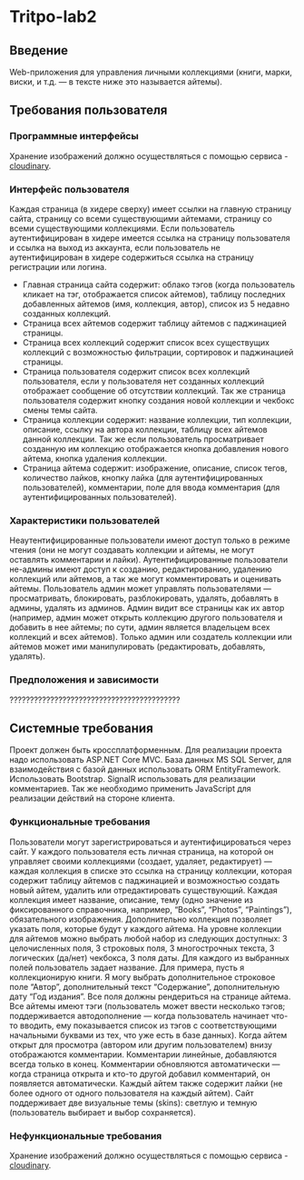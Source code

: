 # Tritpo-lab2

## Введение 

Web-приложения для управления личными коллекциями (книги, марки, виски, и т.д. — в тексте ниже это называется айтемы).

## Требования пользователя

### Программные интерфейсы
Хранение изображений должно осуществляться с помощью сервиса - [cloudinary](https://cloudinary.com/).

### Интерфейс пользователя
Каждая страница (в хидере сверху) имеет ссылки на главную страницу сайта, страницу со всеми существующими айтемами, страницу со всеми существующими коллекциями. Если пользователь аутентифицирован в хидере имеется ссылка на страницу пользователя и ссылка на выход из аккаунта, если пользователь не аутентифицирован в хидере содержиться ссылка на страницу регистрации или логина.
* Главная страница сайта содержит: облако тэгов (когда пользователь кликает на тэг, отображается список айтемов), таблицу последних добавленных айтемов (имя, коллекция, автор), список из 5 недавно созданных коллекций.
* Страница всех айтемов содержит таблицу айтемов с паджинацией страницы.
* Страница всех коллекций содержит список всех существущих коллекций с возможностью фильтрации, сортировок и паджинацией страницы.
* Страница пользователя содержит список всех коллекций пользователя, если у пользователя нет созданных коллекций отображает сообщение об отсутствии коллекций. Так же страница пользователя содержит кнопку создания новой коллекции и чекбокс смены темы сайта.
* Страница коллекции содержит: название коллекции, тип коллекции, описание, ссылку на автора коллекции, таблицу всех айтемов данной коллекции. Так же если пользователь просматривает созданную им коллекцию отображается кнопка добавления нового айтема, кнопка удаления коллекции.
* Страница айтема содержит: изображение, описание, список тегов, количество лайков, кнопку лайка (для аутентифицированных пользователей), комментарии, поле для ввода комментария (для аутентифицированных пользователей).

### Характеристики пользователей
Неаутентифицированные пользователи имеют доступ только в режиме чтения (они не могут создавать коллекции и айтемы, не могут оставлять комментарии и лайки). Аутентифицированные пользователи не-админы имеют доступ к созданию, редактированию, удалению коллекций или айтемов, а так же могут комментировать и оценивать айтемы.
Пользователь админ может управлять пользователями — просматривать, блокировать, разблокировать, удалять, добавлять в админы, удалять из админов. Админ видит все страницы как их автор (например, админ может открыть коллекцию другого пользователя и добавить в нее айтемы; по сути, админ является владельцем всех коллекций и всех айтемов). Только админ или создатель коллекции или айтемов может ими манипулировать (редактировать, добавлять, удалять).

### Предположения и зависимости
??????????????????????????????????????????

## Системные требования
Проект должен быть кроссплатформенным. Для реализации проекта надо использовать ASP.NET Core MVC. База данных MS SQL Server, для взаимодействия с базой данных использовать ORM EntityFramework. Использовать Bootstrap. SignalR использовать для реализации комментариев. Так же необходимо применить JavaScript для реализации действий на стороне клиента.

### Функциональные требования
Пользователи могут зарегистрироваться и аутентифицироваться через сайт. У каждого пользователя есть личная страница, на которой он управляет своими коллекциями (создает, удаляет, редактирует) — каждая коллекция в списке это ссылка на страницу коллекции, которая содержит таблицу айтемов с паджинацией и возможностью создать новый айтем, удалить или отредактировать существующий. Каждая коллекция имеет название, описание, тему (одно значение из фиксированного справочника, например, “Books”, “Photos”, “Paintings”), обязательного изображения. Дополнительно коллекция позволяет указать поля, которые будут у каждого айтема. На уровне коллекции для айтемов можно выбрать любой набор из следующих доступных: 3 целочисленных поля, 3 строковых поля, 3 многострочных текста, 3 логических (да/нет) чекбокса, 3 поля даты. Для каждого из выбранных полей пользователь задает название. Для примера, пусть я коллекционирую книги. Я могу выбрать дополнительное строковое поле “Автор”, дополнительный текст “Содержание”, дополнительную дату “Год издания”. Все поля должны рендериться на странице айтема.
Все айтемы имеют тэги (пользователь может ввести несколько тэгов; поддерживается автодополнение — когда пользователь начинает что-то вводить, ему показывается список из тэгов с соответствующими начальными буквами из тех, что уже есть в базе данных). Когда айтем открыт для просмотра (автором или другим пользователем) внизу отображаются комментарии. Комментарии линейные, добавляются всегда только в конец. Комментарии обновляются автоматически — когда страница открыта и кто-то другой добавил комментарий, он появляется автоматически. Каждый айтем также содержит лайки (не более одного от одного пользователя на каждый айтем). Сайт поддерживает две визуальные темы (skins): светлую и темную (пользователь выбирает и выбор сохраняется). 

### Нефункциональные требования
Хранение изображений должно осуществляться с помощью сервиса - [cloudinary](https://cloudinary.com/). 
